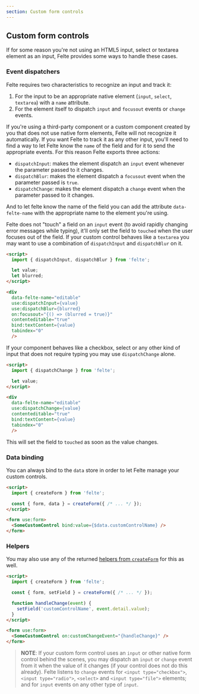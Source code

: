 ```yaml
---
section: Custom form controls
---
```


## Custom form controls

If for some reason you're not using an HTML5 input, select or textarea element as an input, Felte provides some ways to handle these cases.

### Event dispatchers

Felte requires two characteristics to recognize an input and track it:

1. For the input to be an appropriate native element (`input`, `select`, `textarea`) with a `name` attribute.
2. For the element itself to dispatch `input` and `focusout` events or `change` events.

If you're using a third-party component or a custom component created by you that does not use native form elements, Felte will not recognize it automatically. If you want Felte to track it as any other input, you'll need to find a way to let Felte know the `name` of the field and for it to send the appropriate events. For this reason Felte exports three actions:

- `dispatchInput`: makes the element dispatch an `input` event whenever the parameter passed to it changes.
- `dispatchBlur`: makes the element dispatch a `focusout` event when the parameter passed is `true`.
- `dispatchChange`: makes the element dispatch a `change` event when the parameter passed to it changes.

And to let felte know the name of the field you can add the attribute `data-felte-name` with the appropriate name to the element you're using.

Felte does not "touch" a field on an `input` event (to avoid rapidly changing error messages while typing), it'll only set the field to `touched` when the user focuses out of the field. If your custom control behaves like a `textarea` you may want to use a combination of `dispatchInput` and `dispatchBlur` on it.

```html
<script>
  import { dispatchInput, dispatchBlur } from 'felte';

  let value;
  let blurred;
</script>

<div
  data-felte-name="editable"
  use:dispatchInput={value}
  use:dispatchBlur={blurred}
  on:focusout="{() => (blurred = true)}"
  contenteditable="true"
  bind:textContent={value}
  tabindex="0"
  />
```

If your component behaves like a checkbox, select or any other kind of input that does not require typing you may use `dispatchChange` alone.

```html
<script>
  import { dispatchChange } from 'felte';

  let value;
</script>

<div
  data-felte-name="editable"
  use:dispatchChange={value}
  contenteditable="true"
  bind:textContent={value}
  tabindex="0"
  />
```

This will set the field to `touched` as soon as the value changes.

### Data binding

You can always bind to the `data` store in order to let Felte manage your custom controls.

```html
<script>
  import { createForm } from 'felte';

  const { form, data } = createForm({ /* ... */ });
</script>

<form use:form>
  <SomeCustomControl bind:value={$data.customControlName} />
</form>
```

### Helpers

You may also use any of the returned [helpers from `createForm`](/docs/helper-functions) for this as well.

```html
<script>
  import { createForm } from 'felte';

  const { form, setField } = createForm({ /* ... */ });

  function handleChange(event) {
    setField('customControlName', event.detail.value);
  }
</script>

<form use:form>
  <SomeCustomControl on:customChangeEvent="{handleChange}" />
</form>
```

> **NOTE**: If your custom form control uses an `input` or other native form control behind the scenes, you may dispatch an `input` or `change` event from it when the value of it changes (if your control does not do this already). Felte listens to `change` events for `<input type="checkbox">`, `<input type="radio">`, `<select>` and `<input type="file">` elements; and for `input` events on any other type of `input`.
